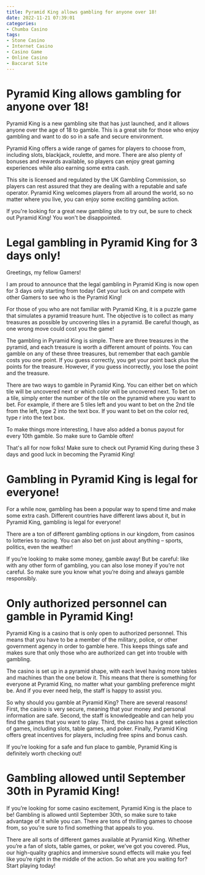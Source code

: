 ```yaml
---
title: Pyramid King allows gambling for anyone over 18!
date: 2022-11-21 07:39:01
categories:
- Chumba Casino
tags:
- Stone Casino
- Internet Casino
- Casino Game
- Online Casino
- Baccarat Site
---
```



#  Pyramid King allows gambling for anyone over 18!

Pyramid King is a new gambling site that has just launched, and it allows anyone over the age of 18 to gamble. This is a great site for those who enjoy gambling and want to do so in a safe and secure environment.

Pyramid King offers a wide range of games for players to choose from, including slots, blackjack, roulette, and more. There are also plenty of bonuses and rewards available, so players can enjoy great gaming experiences while also earning some extra cash.

This site is licensed and regulated by the UK Gambling Commission, so players can rest assured that they are dealing with a reputable and safe operator. Pyramid King welcomes players from all around the world, so no matter where you live, you can enjoy some exciting gambling action.

If you're looking for a great new gambling site to try out, be sure to check out Pyramid King! You won't be disappointed.

#  Legal gambling in Pyramid King for 3 days only!

Greetings, my fellow Gamers!

I am proud to announce that the legal gambling in Pyramid King is now open for 3 days only starting from today! Get your luck on and compete with other Gamers to see who is the Pyramid King!

For those of you who are not familiar with Pyramid King, it is a puzzle game that simulates a pyramid treasure hunt. The objective is to collect as many treasures as possible by uncovering tiles in a pyramid. Be careful though, as one wrong move could cost you the game!

The gambling in Pyramid King is simple. There are three treasures in the pyramid, and each treasure is worth a different amount of points. You can gamble on any of these three treasures, but remember that each gamble costs you one point. If you guess correctly, you get your point back plus the points for the treasure. However, if you guess incorrectly, you lose the point and the treasure.

There are two ways to gamble in Pyramid King. You can either bet on which tile will be uncovered next or which color will be uncovered next. To bet on a tile, simply enter the number of the tile on the pyramid where you want to bet. For example, if there are 5 tiles left and you want to bet on the 2nd tile from the left, type 2 into the text box. If you want to bet on the color red, type r into the text box.

To make things more interesting, I have also added a bonus payout for every 10th gamble. So make sure to Gamble often!

That's all for now folks! Make sure to check out Pyramid King during these 3 days and good luck in becoming the Pyramid King!

#  Gambling in Pyramid King is legal for everyone!

For a while now, gambling has been a popular way to spend time and make some extra cash. Different countries have different laws about it, but in Pyramid King, gambling is legal for everyone!

There are a ton of different gambling options in our kingdom, from casinos to lotteries to racing. You can also bet on just about anything – sports, politics, even the weather!

If you’re looking to make some money, gamble away! But be careful: like with any other form of gambling, you can also lose money if you’re not careful. So make sure you know what you’re doing and always gamble responsibly.

#  Only authorized personnel can gamble in Pyramid King!

Pyramid King is a casino that is only open to authorized personnel. This means that you have to be a member of the military, police, or other government agency in order to gamble here. This keeps things safe and makes sure that only those who are authorized can get into trouble with gambling.

The casino is set up in a pyramid shape, with each level having more tables and machines than the one below it. This means that there is something for everyone at Pyramid King, no matter what your gambling preference might be. And if you ever need help, the staff is happy to assist you.

So why should you gamble at Pyramid King? There are several reasons! First, the casino is very secure, meaning that your money and personal information are safe. Second, the staff is knowledgeable and can help you find the games that you want to play. Third, the casino has a great selection of games, including slots, table games, and poker. Finally, Pyramid King offers great incentives for players, including free spins and bonus cash.

If you’re looking for a safe and fun place to gamble, Pyramid King is definitely worth checking out!

#  Gambling allowed until September 30th in Pyramid King!

If you’re looking for some casino excitement, Pyramid King is the place to be! Gambling is allowed until September 30th, so make sure to take advantage of it while you can. There are tons of thrilling games to choose from, so you’re sure to find something that appeals to you.

There are all sorts of different games available at Pyramid King. Whether you’re a fan of slots, table games, or poker, we’ve got you covered. Plus, our high-quality graphics and immersive sound effects will make you feel like you’re right in the middle of the action. So what are you waiting for? Start playing today!